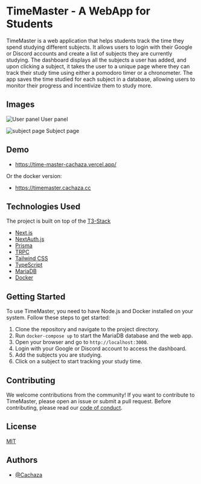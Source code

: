 
# TimeMaster - A WebApp for Students

TimeMaster is a web application that helps students track the time they spend studying different subjects. It allows users to login with their Google or Discord accounts and create a list of subjects they are currently studying. The dashboard displays all the subjects a user has added, and upon clicking a subject, it takes the user to a unique page where they can track their study time using either a pomodoro timer or a chronometer. The app saves the time studied for each subject in a database, allowing users to monitor their progress and incentivize them to study more.

## Images
![User panel](https://media.discordapp.net/attachments/1061231463405719557/1087556978215239731/Screenshot_from_2023-03-21_03-01-02.png?width=970&height=523)
User panel

![subject page](https://media.discordapp.net/attachments/1061231463405719557/1087557467707281408/Screenshot_from_2023-03-21_03-04-22.png?width=984&height=523)
Subject page


## Demo
- https://time-master-cachaza.vercel.app/

Or the docker version:
- https://timemaster.cachaza.cc


## Technologies Used
The project is built on top of the [T3-Stack](https://create.t3.gg/)
- [Next.js](https://nextjs.org/)
- [NextAuth.js](https://next-auth.js.org/)
- [Prisma](https://www.prisma.io/)
- [TRPC](https://trpc.io/)
- [Tailwind CSS](https://tailwindcss.com/)
- [TypeScript](https://www.typescriptlang.org/)
- [MariaDB](https://mariadb.org/)
- [Docker](https://www.docker.com/)


## Getting Started
To use TimeMaster, you need to have Node.js and Docker installed on your system. Follow these steps to get started:
1. Clone the repository and navigate to the project directory.
2. Run `docker-compose up` to start the MariaDB database and the web app.
3. Open your browser and go to `http://localhost:3000`.
4. Login with your Google or Discord account to access the dashboard.
5. Add the subjects you are studying.
6. Click on a subject to start tracking your study time.

## Contributing
We welcome contributions from the community! If you want to contribute to TimeMaster, please open an issue or submit a pull request. Before contributing, please read our [code of conduct](./CODE_OF_CONDUCT.md).

## License

[MIT](https://choosealicense.com/licenses/mit/)


## Authors

- [@Cachaza](https://www.github.com/cachaza)

